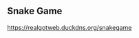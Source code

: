 ## Snake Game
<!---
Markdown Format takes entire column
-->
https://realgotweb.duckdns.org/snakegame

